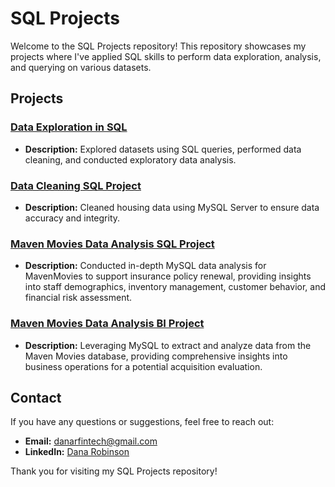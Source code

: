 # SQL Projects

Welcome to the SQL Projects repository! This repository showcases my projects where I've applied SQL skills to perform data exploration, analysis, and querying on various datasets.

## Projects

### [Data Exploration in SQL](https://github.com/danartech/Portfolio-Project-EDA)
- **Description:** Explored datasets using SQL queries, performed data cleaning, and conducted exploratory data analysis.

### [Data Cleaning SQL Project](https://github.com/danartech/Portfolio-Project-Data-Cleaning)
- **Description:** Cleaned housing data using MySQL Server to ensure data accuracy and integrity.

### [Maven Movies Data Analysis SQL Project](https://github.com/danartech/Maven-Movies-Data-Analysis-SQL-Project)
- **Description:** Conducted in-depth MySQL data analysis for MavenMovies to support insurance policy renewal, providing insights into staff demographics, inventory management, customer behavior, and financial risk assessment.

### [Maven Movies Data Analysis BI Project](https://github.com/danartech/Maven-Movies-Business-Intelligence-Project)
- **Description:** Leveraging MySQL to extract and analyze data from the Maven Movies database, providing comprehensive insights into business operations for a potential acquisition evaluation. 


## Contact

If you have any questions or suggestions, feel free to reach out:

- **Email:** [danarfintech@gmail.com](mailto:danarfintech@gmail.com)
- **LinkedIn:** [Dana Robinson](https://www.linkedin.com/in/dana-robinson/)

Thank you for visiting my SQL Projects repository!


